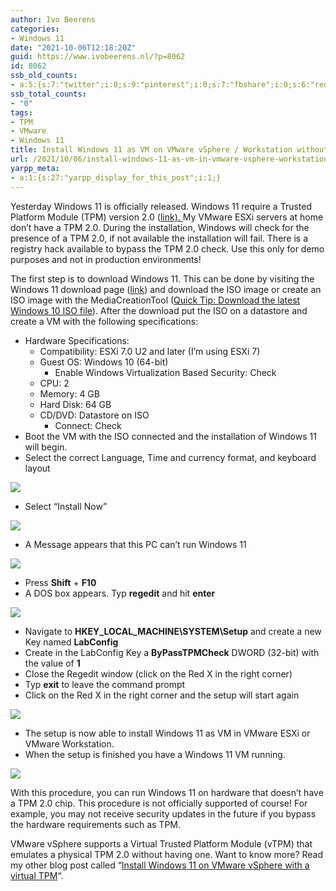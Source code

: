 ```yaml
---
author: Ivo Beerens
categories:
- Windows 11
date: "2021-10-06T12:18:20Z"
guid: https://www.ivobeerens.nl/?p=8062
id: 8062
ssb_old_counts:
- a:5:{s:7:"twitter";i:0;s:9:"pinterest";i:0;s:7:"fbshare";i:0;s:6:"reddit";i:0;s:6:"tumblr";N;}
ssb_total_counts:
- "0"
tags:
- TPM
- VMware
- Windows 11
title: Install Windows 11 as VM on VMware vSphere / Workstation without TPM 2.0
url: /2021/10/06/install-windows-11-as-vm-in-vmware-vsphere-workstation-without-tpm-2-0/
yarpp_meta:
- a:1:{s:27:"yarpp_display_for_this_post";i:1;}
---
```


Yesterday Windows 11 is officially released. Windows 11 require a Trusted Platform Module (TPM) version 2.0 ([link). ](https://www.microsoft.com/en-us/windows/windows-11-specifications)My VMware ESXi servers at home don’t have a TPM 2.0. During the installation, Windows will check for the presence of a TPM 2.0, if not available the installation will fail. There is a registry hack available to bypass the TPM 2.0 check. Use this only for demo purposes and not in production environments!

The first step is to download Windows 11. This can be done by visiting the Windows 11 download page ([link](https://www.microsoft.com/en-us/software-download/windows11)) and download the ISO image or create an ISO image with the MediaCreationTool ([Quick Tip: Download the latest Windows 10 ISO file](http://localhost/2021/05/19/quick-tip-download-the-latest-windows-10-iso-file/)). After the download put the ISO on a datastore and create a VM with the following specifications:

- Hardware Specifications: 
    - Compatibility: ESXi 7.0 U2 and later (I’m using ESXi 7)
    - Guest OS: Windows 10 (64-bit) 
        - Enable Windows Virtualization Based Security: Check
    - CPU: 2
    - Memory: 4 GB
    - Hard Disk: 64 GB
    - CD/DVD: Datastore on ISO 
        - Connect: Check
- Boot the VM with the ISO connected and the installation of Windows 11 will begin.
- Select the correct Language, Time and currency format, and keyboard layout

[![](http://localhost/wp-content/uploads/2021/10/1-300x248.jpg)](http://localhost/wp-content/uploads/2021/10/1.jpg)

- Select “Install Now”

[![](http://localhost/wp-content/uploads/2021/10/2-300x253.jpg)](http://localhost/wp-content/uploads/2021/10/2.jpg)

- A Message appears that this PC can’t run Windows 11

[![](http://localhost/wp-content/uploads/2021/10/3-300x253.jpg)](http://localhost/wp-content/uploads/2021/10/3.jpg)

- Press **Shift** + **F10**
- A DOS box appears. Typ **regedit** and hit **enter**

[![](http://localhost/wp-content/uploads/2021/10/5-300x225.jpg)](http://localhost/wp-content/uploads/2021/10/5.jpg)

- Navigate to **HKEY\_LOCAL\_MACHINE\\SYSTEM\\Setup** and create a new Key named **LabConfig**
- Create in the LabConfig Key a **ByPassTPMCheck** DWORD (32-bit) with the value of **1**
- Close the Regedit window (click on the Red X in the right corner)
- Typ **exit** to leave the command prompt
- Click on the Red X in the right corner and the setup will start again

[![](http://localhost/wp-content/uploads/2021/10/6-300x225.jpg)](http://localhost/wp-content/uploads/2021/10/6.jpg)

- The setup is now able to install Windows 11 as VM in VMware ESXi or VMware Workstation.
- When the setup is finished you have a Windows 11 VM running.

[![](http://localhost/wp-content/uploads/2021/10/7-300x225.jpg)](http://localhost/wp-content/uploads/2021/10/7.jpg)

With this procedure, you can run Windows 11 on hardware that doesn’t have a TPM 2.0 chip. This procedure is not officially supported of course! For example, you may not receive security updates in the future if you bypass the hardware requirements such as TPM.

VMware vSphere supports a Virtual Trusted Platform Module (vTPM) that emulates a physical TPM 2.0 without having one. Want to know more? Read my other blog post called “[Install Windows 11 on VMware vSphere with a virtual TPM](http://localhost/2021/10/07/install-windows-11-on-vmware-vsphere-with-a-virtual-tpm/)“.
